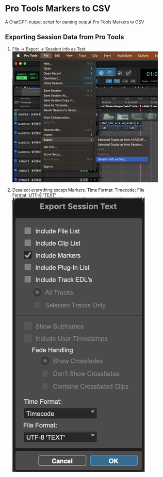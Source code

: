 # Pro Tools Markers to CSV

A ChatGPT-output script for parsing output Pro Tools Markers to CSV

## Exporting Session Data from Pro Tools

1. File -> Export -> Session Info as Text
   ![File -> Export -> Session Info as Text](media/Protools%20File%20Menu.png)

2. Deselect everything except Markers; Time Format: Timecode; File Format: UTF-8 'TEXT'
   ![Deselect everything except Markers; Time Format: Timecode; File Format: UTF-8 'TEXT'](media/Protools%20Export%20Session%20Text%20Settings.png)
